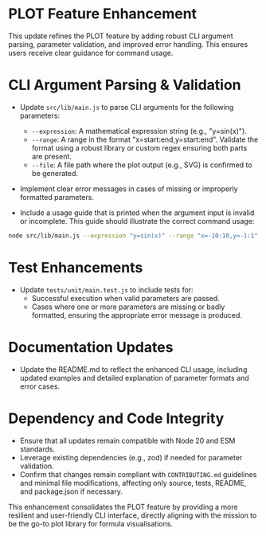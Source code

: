 # PLOT Feature Enhancement

This update refines the PLOT feature by adding robust CLI argument parsing, parameter validation, and improved error handling. This ensures users receive clear guidance for command usage.

# CLI Argument Parsing & Validation

- Update `src/lib/main.js` to parse CLI arguments for the following parameters:
  - `--expression`: A mathematical expression string (e.g., "y=sin(x)").
  - `--range`: A range in the format "x=start:end,y=start:end". Validate the format using a robust library or custom regex ensuring both parts are present.
  - `--file`: A file path where the plot output (e.g., SVG) is confirmed to be generated.

- Implement clear error messages in cases of missing or improperly formatted parameters.

- Include a usage guide that is printed when the argument input is invalid or incomplete. This guide should illustrate the correct command usage:

```sh
node src/lib/main.js --expression "y=sin(x)" --range "x=-10:10,y=-1:1" --file output.svg
```

# Test Enhancements

- Update `tests/unit/main.test.js` to include tests for:
  - Successful execution when valid parameters are passed.
  - Cases where one or more parameters are missing or badly formatted, ensuring the appropriate error message is produced.

# Documentation Updates

- Update the README.md to reflect the enhanced CLI usage, including updated examples and detailed explanation of parameter formats and error cases.

# Dependency and Code Integrity

- Ensure that all updates remain compatible with Node 20 and ESM standards.
- Leverage existing dependencies (e.g., zod) if needed for parameter validation.
- Confirm that changes remain compliant with `CONTRIBUTING.md` guidelines and minimal file modifications, affecting only source, tests, README, and package.json if necessary.

This enhancement consolidates the PLOT feature by providing a more resilient and user-friendly CLI interface, directly aligning with the mission to be the go-to plot library for formula visualisations.
